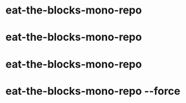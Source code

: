 # eat-the-blocks-mono-repo
# eat-the-blocks-mono-repo
# eat-the-blocks-mono-repo
# eat-the-blocks-mono-repo --force
